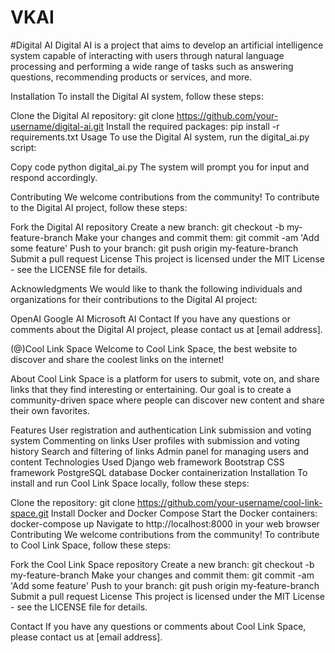 #                                                                 VKAI
 #Digital AI
Digital AI is a project that aims to develop an artificial intelligence system capable of interacting with users through natural language processing and performing a wide range of tasks such as answering questions, recommending products or services, and more.

Installation
To install the Digital AI system, follow these steps:

Clone the Digital AI repository: git clone https://github.com/your-username/digital-ai.git
Install the required packages: pip install -r requirements.txt
Usage
To use the Digital AI system, run the digital_ai.py script:

Copy code
python digital_ai.py
The system will prompt you for input and respond accordingly.

Contributing
We welcome contributions from the community! To contribute to the Digital AI project, follow these steps:

Fork the Digital AI repository
Create a new branch: git checkout -b my-feature-branch
Make your changes and commit them: git commit -am 'Add some feature'
Push to your branch: git push origin my-feature-branch
Submit a pull request
License
This project is licensed under the MIT License - see the LICENSE file for details.

Acknowledgments
We would like to thank the following individuals and organizations for their contributions to the Digital AI project:

OpenAI
Google AI
Microsoft AI
Contact
If you have any questions or comments about the Digital AI project, please contact us at [email address].

(@)Cool Link Space
Welcome to Cool Link Space, the best website to discover and share the coolest links on the internet!

About
Cool Link Space is a platform for users to submit, vote on, and share links that they find interesting or entertaining. Our goal is to create a community-driven space where people can discover new content and share their own favorites.

Features
User registration and authentication
Link submission and voting system
Commenting on links
User profiles with submission and voting history
Search and filtering of links
Admin panel for managing users and content
Technologies Used
Django web framework
Bootstrap CSS framework
PostgreSQL database
Docker containerization
Installation
To install and run Cool Link Space locally, follow these steps:

Clone the repository: git clone https://github.com/your-username/cool-link-space.git
Install Docker and Docker Compose
Start the Docker containers: docker-compose up
Navigate to http://localhost:8000 in your web browser
Contributing
We welcome contributions from the community! To contribute to Cool Link Space, follow these steps:

Fork the Cool Link Space repository
Create a new branch: git checkout -b my-feature-branch
Make your changes and commit them: git commit -am 'Add some feature'
Push to your branch: git push origin my-feature-branch
Submit a pull request
License
This project is licensed under the MIT License - see the LICENSE file for details.

Contact
If you have any questions or comments about Cool Link Space, please contact us at [email address].
